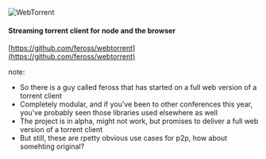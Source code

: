 ![WebTorrent](img/webtorrent.jpg)

#### Streaming torrent client for node and the browser

[https://github.com/feross/webtorrent](https://github.com/feross/webtorrent)

note:
- So there is a guy called feross that has started on a full web version of a torrent client
- Completely modular, and if you've been to other conferences this year, you've
  probably seen those libraries used elsewhere as well
- The project is in alpha, might not work, but promises to deliver a full web
  version of a torrent client
- But still, these are rpetty obvious use cases for p2p, how about somehting original?
